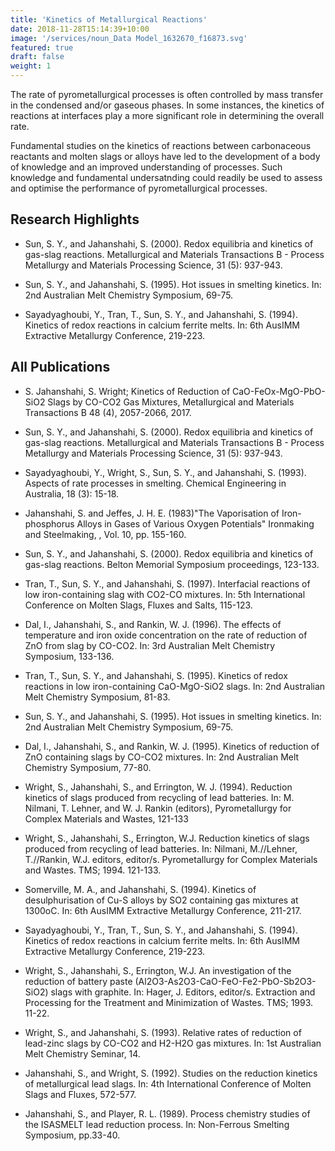 ```yaml
---
title: 'Kinetics of Metallurgical Reactions'
date: 2018-11-28T15:14:39+10:00
image: '/services/noun_Data Model_1632670_f16873.svg'
featured: true
draft: false
weight: 1
---
```


The rate of pyrometallurgical processes is often controlled by mass transfer in the condensed and/or gaseous phases. In some instances, the kinetics of reactions at interfaces play a more significant role in determining the overall rate.  

Fundamental studies on the kinetics of reactions between carbonaceous reactants and molten slags or alloys have led to the development of a body of knowledge and an improved understanding of processes. Such knowledge and fundamental undersatnding could readily be used to assess and optimise the performance of pyrometallurgical processes.

## Research Highlights

- Sun, S. Y., and Jahanshahi, S. (2000). Redox equilibria and kinetics of gas-slag reactions. Metallurgical and Materials Transactions B - Process Metallurgy and Materials Processing Science, 31 (5): 937-943.

- Sun, S. Y., and Jahanshahi, S. (1995). Hot issues in smelting kinetics. In: 2nd Australian Melt Chemistry Symposium, 69-75.

- Sayadyaghoubi, Y., Tran, T., Sun, S. Y., and Jahanshahi, S. (1994). Kinetics of redox reactions in calcium ferrite melts. In: 6th AusIMM Extractive Metallurgy Conference, 219-223.

## All Publications

- S. Jahanshahi, S. Wright; Kinetics of Reduction of CaO-FeOx-MgO-PbO-SiO2 Slags by CO-CO2 Gas Mixtures, Metallurgical and Materials Transactions B 48 (4), 2057-2066, 2017.

- Sun, S. Y., and Jahanshahi, S. (2000). Redox equilibria and kinetics of gas-slag reactions. Metallurgical and Materials Transactions B - Process Metallurgy and Materials Processing Science, 31 (5): 937-943.

- Sayadyaghoubi, Y., Wright, S., Sun, S. Y., and Jahanshahi, S. (1993). Aspects of rate processes in smelting. Chemical Engineering in Australia, 18 (3): 15-18.

- Jahanshahi, S. and Jeffes, J. H. E. (1983)"The Vaporisation of Iron-phosphorus Alloys in Gases of Various Oxygen Potentials" Ironmaking and Steelmaking, , Vol. 10, pp. 155-160.

- Sun, S. Y., and Jahanshahi, S. (2000). Redox equilibria and kinetics of gas-slag reactions. Belton Memorial Symposium proceedings, 123-133.

- Tran, T., Sun, S. Y., and Jahanshahi, S. (1997). Interfacial reactions of low iron-containing slag with CO2-CO mixtures. In: 5th International Conference on Molten Slags, Fluxes and Salts, 115-123.

- Dal, I., Jahanshahi, S., and Rankin, W. J. (1996). The effects of temperature and iron oxide concentration on the rate of reduction of ZnO from slag by CO-CO2. In: 3rd Australian Melt Chemistry Symposium, 133-136.

- Tran, T., Sun, S. Y., and Jahanshahi, S. (1995). Kinetics of redox reactions in low iron-containing CaO-MgO-SiO2 slags. In: 2nd Australian Melt Chemistry Symposium, 81-83.

- Sun, S. Y., and Jahanshahi, S. (1995). Hot issues in smelting kinetics. In: 2nd Australian Melt Chemistry Symposium, 69-75.

- Dal, I., Jahanshahi, S., and Rankin, W. J. (1995). Kinetics of reduction of ZnO containing slags by CO-CO2 mixtures. In: 2nd Australian Melt Chemistry Symposium, 77-80.

- Wright, S., Jahanshahi, S., and Errington, W. J. (1994). Reduction kinetics of slags produced from recycling of lead batteries. In: M. Nilmani, T. Lehner, and W. J. Rankin (editors), Pyrometallurgy for Complex Materials and Wastes, 121-133

- Wright, S., Jahanshahi, S., Errington, W.J. Reduction kinetics of slags produced from recycling of lead batteries. In: Nilmani, M.//Lehner, T.//Rankin, W.J. editors, editor/s. Pyrometallurgy for Complex Materials and Wastes. TMS; 1994. 121-133.

- Somerville, M. A., and Jahanshahi, S. (1994). Kinetics of desulphurisation of Cu-S alloys by SO2 containing gas mixtures at 1300oC. In: 6th AusIMM Extractive Metallurgy Conference, 211-217.

- Sayadyaghoubi, Y., Tran, T., Sun, S. Y., and Jahanshahi, S. (1994). Kinetics of redox reactions in calcium ferrite melts. In: 6th AusIMM Extractive Metallurgy Conference, 219-223.

- Wright, S., Jahanshahi, S., Errington, W.J. An investigation of the reduction of battery paste (Al2O3-As2O3-CaO-FeO-Fe2-PbO-Sb2O3-SiO2) slags with graphite. In: Hager, J. Editors,  editor/s. Extraction and Processing for the Treatment and Minimization of Wastes. TMS; 1993. 11-22.

- Wright, S., and Jahanshahi, S. (1993). Relative rates of reduction of lead-zinc slags by CO-CO2 and H2-H2O gas mixtures. In: 1st Australian Melt Chemistry Seminar, 14.

- Jahanshahi, S., and Wright, S. (1992). Studies on the reduction kinetics of metallurgical lead slags. In: 4th International Conference of Molten Slags and Fluxes, 572-577.

- Jahanshahi, S., and Player, R. L. (1989). Process chemistry studies of the ISASMELT lead reduction process. In: Non-Ferrous Smelting Symposium, pp.33-40. 